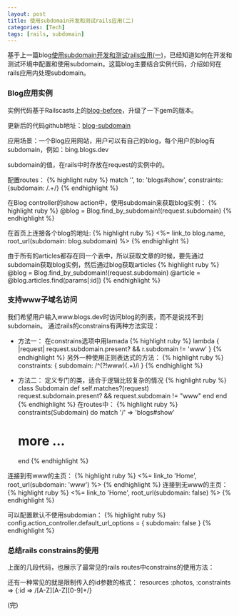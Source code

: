```yaml
---
layout: post
title: 使用subdomain开发和测试rails应用(二)
categories: [Tech]
tags: [rails, subdomain]
---
```


基于上一篇blog[使用subdomain开发和测试rails应用(一)](http://localhost:4000/2015/02/10/dev-and-test-rails-applications-with-subdomains/)，已经知道如何在开发和测试环境中配置和使用subdomain。这篇blog主要结合实例代码，介绍如何在rails应用内处理subdomain。


### Blog应用实例
实例代码基于Railscasts上的[blog-before](https://github.com/railscasts/123-subdomains-revised/tree/master/blogs-before)，升级了一下gem的版本。

更新后的代码github地址：[blog-subdomain](https://github.com/bingxie/blogs-subdomains)

应用场景：一个Blog应用网站，用户可以有自己的blog，每个用户的blog有subdomain，例如：bing.blogs.dev

subdomain的值，在rails中时存放在request的实例中的。

配置routes：
{% highlight ruby %}
  match '', to: 'blogs#show', constraints: {subdomain: /.+/}
{% endhighlight %}

在Blog controller的show action中，使用subdomain来获取blog实例：
{% highlight ruby %}
  @blog = Blog.find_by_subdomain!(request.subdomain)
{% endhighlight %}

在首页上连接各个blog的地址:
{% highlight ruby %}
  <%= link_to blog.name, root_url(subdomain: blog.subdomain) %>
{% endhighlight %}

由于所有的articles都存在同一个表中，所以获取文章的时候，要先通过subdomain获取blog实例，然后通过blog获取articles
{% highlight ruby %}
  @blog = Blog.find_by_subdomain!(request.subdomain)
  @article = @blog.articles.find(params[:id])
{% endhighlight %}

### 支持www子域名访问
我们希望用户输入www.blogs.dev时访问blog的列表，而不是说找不到subdomain。
通过rails的constrains有两种方法实现：

* 方法一： 在constrains选项中用lamada
{% highlight ruby %}
  lambda { |request| request.subdomain.present? && r.subdomain != 'www' }
{% endhighlight %}
  另外一种使用正则表达式的方法：
{% highlight ruby %}
  constraints: { subdomain: /^(?!www$)(.+)$/i }
{% endhighlight %}

* 方法二： 定义专门的类，适合于逻辑比较复杂的情况
{% highlight ruby %}
  class Subdomain
    def self.matches?(request)
    request.subdomain.present? && request.subdomain != "www"
    end
  end
{% endhighlight %}
  在routes中：
{% highlight ruby %}
  constraints(Subdomain) do
    match '/' => 'blogs#show'
    # more ...
  end
{% endhighlight %}

连接到有www的主页：
{% highlight ruby %}
<%= link_to 'Home', root_url(subdomain: 'www') %>
{% endhighlight %}
连接到无www的主页：
{% highlight ruby %}
<%= link_to 'Home', root_url(subdomain: false) %>
{% endhighlight %}

可以配置默认不使用subdomian：
{% highlight ruby %}
config.action_controller.default_url_options = { subdomain: false }
{% endhighlight %}

### 总结rails constrains的使用
上面的几段代码，也展示了最常见的rails routes中constrains的使用方法：

还有一种常见的就是限制传入的id参数的格式：
resources :photos, :constraints => {:id => /[A-Z][A-Z][0-9]+/}

(完)
